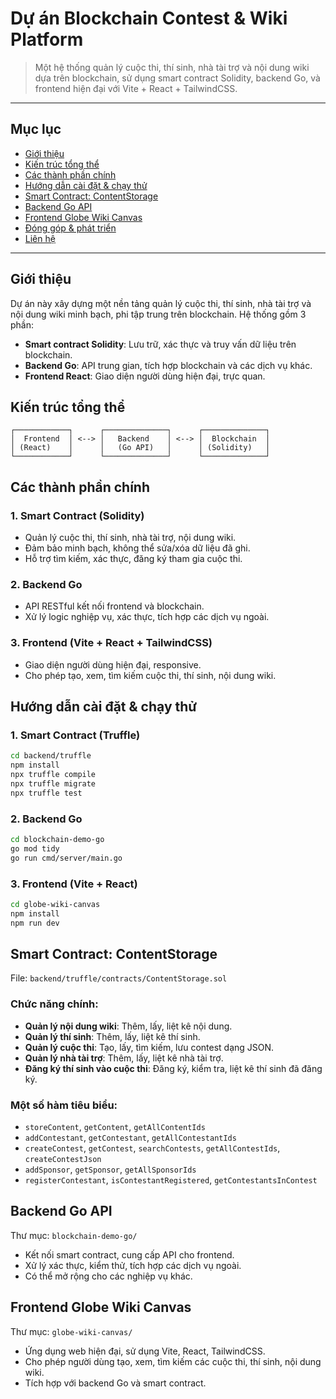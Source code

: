 
# Dự án Blockchain Contest & Wiki Platform

>Một hệ thống quản lý cuộc thi, thí sinh, nhà tài trợ và nội dung wiki dựa trên blockchain, sử dụng smart contract Solidity, backend Go, và frontend hiện đại với Vite + React + TailwindCSS.

---

## Mục lục
- [Giới thiệu](#giới-thiệu)
- [Kiến trúc tổng thể](#kiến-trúc-tổng-thể)
- [Các thành phần chính](#các-thành-phần-chính)
- [Hướng dẫn cài đặt & chạy thử](#hướng-dẫn-cài-đặt--chạy-thử)
- [Smart Contract: ContentStorage](#smart-contract-contentstorage)
- [Backend Go API](#backend-go-api)
- [Frontend Globe Wiki Canvas](#frontend-globe-wiki-canvas)
- [Đóng góp & phát triển](#đóng-góp--phát-triển)
- [Liên hệ](#liên-hệ)

---

## Giới thiệu

Dự án này xây dựng một nền tảng quản lý cuộc thi, thí sinh, nhà tài trợ và nội dung wiki minh bạch, phi tập trung trên blockchain. Hệ thống gồm 3 phần:

- **Smart contract Solidity**: Lưu trữ, xác thực và truy vấn dữ liệu trên blockchain.
- **Backend Go**: API trung gian, tích hợp blockchain và các dịch vụ khác.
- **Frontend React**: Giao diện người dùng hiện đại, trực quan.

## Kiến trúc tổng thể

```
┌────────────┐      ┌──────────────┐      ┌──────────────┐
│  Frontend  │ <--> │   Backend    │ <--> │  Blockchain  │
│ (React)    │      │   (Go API)   │      │ (Solidity)   │
└────────────┘      └──────────────┘      └──────────────┘
```

## Các thành phần chính

### 1. Smart Contract (Solidity)
- Quản lý cuộc thi, thí sinh, nhà tài trợ, nội dung wiki.
- Đảm bảo minh bạch, không thể sửa/xóa dữ liệu đã ghi.
- Hỗ trợ tìm kiếm, xác thực, đăng ký tham gia cuộc thi.

### 2. Backend Go
- API RESTful kết nối frontend và blockchain.
- Xử lý logic nghiệp vụ, xác thực, tích hợp các dịch vụ ngoài.

### 3. Frontend (Vite + React + TailwindCSS)
- Giao diện người dùng hiện đại, responsive.
- Cho phép tạo, xem, tìm kiếm cuộc thi, thí sinh, nội dung wiki.

## Hướng dẫn cài đặt & chạy thử

### 1. Smart Contract (Truffle)

```bash
cd backend/truffle
npm install
npx truffle compile
npx truffle migrate
npx truffle test
```

### 2. Backend Go

```bash
cd blockchain-demo-go
go mod tidy
go run cmd/server/main.go
```

### 3. Frontend (Vite + React)

```bash
cd globe-wiki-canvas
npm install
npm run dev
```

## Smart Contract: ContentStorage

File: `backend/truffle/contracts/ContentStorage.sol`

### Chức năng chính:
- **Quản lý nội dung wiki**: Thêm, lấy, liệt kê nội dung.
- **Quản lý thí sinh**: Thêm, lấy, liệt kê thí sinh.
- **Quản lý cuộc thi**: Tạo, lấy, tìm kiếm, lưu contest dạng JSON.
- **Quản lý nhà tài trợ**: Thêm, lấy, liệt kê nhà tài trợ.
- **Đăng ký thí sinh vào cuộc thi**: Đăng ký, kiểm tra, liệt kê thí sinh đã đăng ký.

### Một số hàm tiêu biểu:
- `storeContent`, `getContent`, `getAllContentIds`
- `addContestant`, `getContestant`, `getAllContestantIds`
- `createContest`, `getContest`, `searchContests`, `getAllContestIds`, `createContestJson`
- `addSponsor`, `getSponsor`, `getAllSponsorIds`
- `registerContestant`, `isContestantRegistered`, `getContestantsInContest`

## Backend Go API

Thư mục: `blockchain-demo-go/`

- Kết nối smart contract, cung cấp API cho frontend.
- Xử lý xác thực, kiểm thử, tích hợp các dịch vụ ngoài.
- Có thể mở rộng cho các nghiệp vụ khác.

## Frontend Globe Wiki Canvas

Thư mục: `globe-wiki-canvas/`

- Ứng dụng web hiện đại, sử dụng Vite, React, TailwindCSS.
- Cho phép người dùng tạo, xem, tìm kiếm các cuộc thi, thí sinh, nội dung wiki.
- Tích hợp với backend Go và smart contract.
